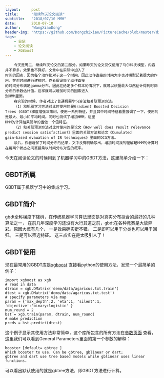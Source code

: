 ```yaml
---
layout:     post
title:      "继续昨天论文阅读"
subtitle:   "2018/07/10 MMH"
date:       2018-07-10
author:     "WangXiaoDong"
header-img: "https://github.com/Dongzhixiao/PictureCache/blob/master/diaryPic/20180710.jpg?raw=true"
tags:
    - 日记
    - 论文阅读
    - XGBoost
---
```



```
    今天是周二，继续昨天论文的第二部分。如果昨天的论文仅仅使用了马尔科夫模型，内容并不算多，效果也不算好，文章中在实际中加入了
时间的因素，因为每个动作都对于这一个时间，因此动作直接的时间大小也对模型起着很大的作用。在对时间进行建模时，作者假设每个动作直接
的时间分布满足gamma分布。因此在给定多个样本的情况下，就可以根据最大似然估计得到时间分布的参数估计值。这样就可以增加时间的因素进入
到HMM里面。
    在实验的时候，作者对比了普通机器学习算法和关联预测方法。
    （1）和机器学习方法对比时使用的是Gradient Boosted Decision
Trees (GBDT)梯度增强决策树。使用一系列特征，并且其中时间特征着重强调了一下，使用的是最大、最小和平均时间。同时也测试了增加HMM，这里
HMM的计算结果简单的当做一个值特征。
    （2）和关联预测方法对比时使用的是论文《How well does result relevance predict session satisfaction?》里面的关联方法和论文《Cumulated 
gain-based evauation of IR techniques》里面的DCG方法。
    最后，作者增加了时间分布的结果，文中没有明确写出，增加时间我的理解是HMM的计算时在每两个状态之间直接乘以时间分布对应的概率。
```

今天在阅读论文的时候用到了机器学习中的GBDT方法，这里简单介绍一下：

## GBDT所属

GBDT属于机器学习中的集成学习。

## GBDT简介

gbdt全称梯度下降树，在传统机器学习算法里面是对真实分布拟合的最好的几种算法之一，
在前几年深度学习还没有大行其道之前，gbdt在各种竞赛是大放异彩。原因大概有几个，
一是效果确实挺不错。
二是即可以用于分类也可以用于回归。
三是可以筛选特征。
这三点实在是太吸引人了！

## GBDT使用

现在最常用的GBDT库是<a target="_blank" href="http://xgboost.readthedocs.io/en/latest/">xgboost</a>
直接看python的使用方法，发现一个最简单的例子：

```
import xgboost as xgb
# read in data
dtrain = xgb.DMatrix('demo/data/agaricus.txt.train')
dtest = xgb.DMatrix('demo/data/agaricus.txt.test')
# specify parameters via map
param = {'max_depth':2, 'eta':1, 'silent':1, 'objective':'binary:logistic' }
num_round = 2
bst = xgb.train(param, dtrain, num_round)
# make prediction
preds = bst.predict(dtest)
```

这个例子显示其使用方法非常简单，这个库所包含的所有方法在<a target="_blank" href="http://xgboost.readthedocs.io/en/latest/parameter.html">参数页面</a>
查看，这里我们可以看到General Parameters里面的第一个参数的解释：

```
booster [default= gbtree ]
Which booster to use. Can be gbtree, gblinear or dart; 
gbtree and dart use tree based models while gblinear uses linear functions.
```

可以看出默认使用的就是gbtree方法，即GBDT方法进行计算。

